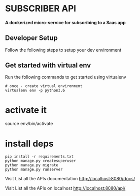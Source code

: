 SUBSCRIBER API
=========================
#### A dockerized micro-service for subscribing to a Saas app

Developer Setup
-------------------------------

Follow the following steps to setup your  dev environment

Get started with virtual env
----------------------------

Run the following commands to get started using virtualenv

``` shell
# once - create virtual environment
virtualenv env -p python3.6
```

# activate it
source env/bin/activate

# install deps
```
pip install -r requirements.txt
python manage.py createsuperuser
python manage.py migrate
python manage.py runserver

```
Visit List all the APIs documentation
[http://localhost:8080/docs/](http://localhost:8080/docs/)

Visit List all the APIs on localhost
[http://localhost:8080/api/](http://localhost:8080/api/)

